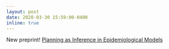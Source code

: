 ```yaml
---
layout: post
date: 2020-03-30 15:59:00-0400
inline: true
---
```

New preprint! <a href='https://arxiv.org/abs/2003.13221'>Planning as Inference in Epidemiological Models</a>
